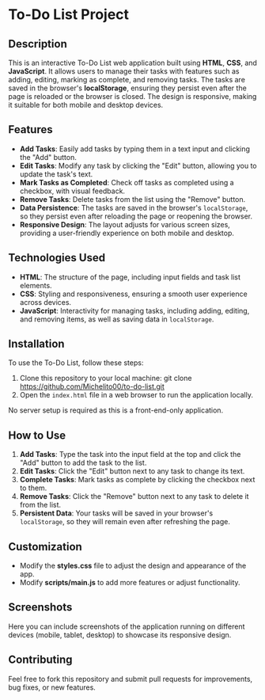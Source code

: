 # To-Do List Project

## Description

This is an interactive To-Do List web application built using **HTML**, **CSS**, and **JavaScript**. It allows users to manage their tasks with features such as adding, editing, marking as complete, and removing tasks. The tasks are saved in the browser's **localStorage**, ensuring they persist even after the page is reloaded or the browser is closed. The design is responsive, making it suitable for both mobile and desktop devices.

## Features

- **Add Tasks**: Easily add tasks by typing them in a text input and clicking the "Add" button.
- **Edit Tasks**: Modify any task by clicking the "Edit" button, allowing you to update the task's text.
- **Mark Tasks as Completed**: Check off tasks as completed using a checkbox, with visual feedback.
- **Remove Tasks**: Delete tasks from the list using the "Remove" button.
- **Data Persistence**: The tasks are saved in the browser's `localStorage`, so they persist even after reloading the page or reopening the browser.
- **Responsive Design**: The layout adjusts for various screen sizes, providing a user-friendly experience on both mobile and desktop.

## Technologies Used

- **HTML**: The structure of the page, including input fields and task list elements.
- **CSS**: Styling and responsiveness, ensuring a smooth user experience across devices.
- **JavaScript**: Interactivity for managing tasks, including adding, editing, and removing items, as well as saving data in `localStorage`.

## Installation

To use the To-Do List, follow these steps:

1. Clone this repository to your local machine: git clone https://github.com/Michelito00/to-do-list.git
2. Open the `index.html` file in a web browser to run the application locally.

No server setup is required as this is a front-end-only application.

## How to Use

1. **Add Tasks**: Type the task into the input field at the top and click the "Add" button to add the task to the list.
2. **Edit Tasks**: Click the "Edit" button next to any task to change its text.
3. **Complete Tasks**: Mark tasks as complete by clicking the checkbox next to them.
4. **Remove Tasks**: Click the "Remove" button next to any task to delete it from the list.
5. **Persistent Data**: Your tasks will be saved in your browser's `localStorage`, so they will remain even after refreshing the page.

## Customization

- Modify the **styles.css** file to adjust the design and appearance of the app.
- Modify **scripts/main.js** to add more features or adjust functionality.

## Screenshots

Here you can include screenshots of the application running on different devices (mobile, tablet, desktop) to showcase its responsive design.

## Contributing

Feel free to fork this repository and submit pull requests for improvements, bug fixes, or new features.
